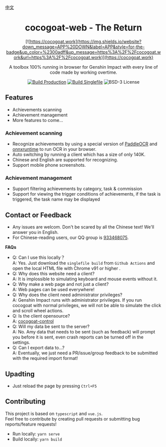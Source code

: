 [中文](README.md)
<div align="center">

# cocogoat-web - The Return
[![https://cocogoat.work](https://img.shields.io/website?down_message=APP%20DOWN&label=APP&style=for-the-badge&up_color=%2300adff&up_message=https%3A%2F%2Fcocogoat.work&url=https%3A%2F%2Fcocogoat.work)](https://cocogoat.work)

A toolbox 100% running in browser for Genshin Impact with every line of code made by working overtime.

[![Build Production](https://img.shields.io/github/workflow/status/YuehaiTeam/cocogoat/Build%20Production?style=for-the-badge)](https://github.com/YuehaiTeam/cocogoat-web/actions/workflows/build-production.yml)
[![Build Singlefile](https://img.shields.io/github/workflow/status/YuehaiTeam/cocogoat/Build%20SingleFile?label=SINGLEFILE&style=for-the-badge)](https://github.com/YuehaiTeam/cocogoat-web/actions/workflows/build-production.yml)
![BSD-3 License](https://img.shields.io/github/license/YuehaiTeam/cocogoat?style=for-the-badge)

</div>

## Features
 - Achievements scanning
 - Achievement management
 - More features to come...

### Achievement scanning
 - Recognize achievements by using a special version of [PaddleOCR](https://github.com/PaddlePaddle/PaddleOCR) and [onnxruntime](https://onnx.ai) to run OCR in your browser.
 - Auto switching by running a client which has a size of only 140K.
 - Chinese and English are supported for recognizing.
 - Support mobile phone screenshots.

### Achievement management
- Support filtering achievements by category, task & commission
- Support for viewing the trigger conditions of achievements, if the task is triggered, the task name may be displayed

## Contact or Feedback
 - Any issues are welcom. Don't be scared by all the Chinese text! We'll answer you in English.
 - For Chinese-reading users, our QQ group is [933468075](https://jq.qq.com/?_wv=1027&k=Pl2MFHcA).

**FAQs**
 - Q: Can I use this locally？  
   A: Yes. Just download the `singlefile build` from `Github Actions` and open the local HTML file with Chrome v91 or higher .
 - Q: Why does this website need a client?  
   A: It is implossible to simulating keyboard and mouse events without it.
 - Q: Why make a web page and not just a client?  
   A: Web pages can be used everywhere!
 - Q: Why does the client need administrator privileges?  
   A: Genshin Impact runs with administrator privileges. If you run cocogoat with normal privileges, we will not be able to simulate the click and scroll wheel actions.
 - Q: Is the client opensource?  
   A: [cocogoat-control](https://github.com/YuehaiTeam/cocogoat-control)
 - Q: Will my data be sent to the server?  
   A: No. Amy data that needs to be sent (such as feedback) will prompt you before it is sent, even crash reports can be turned off in the settings.
 - Q: Can I export data to...?  
   A: Eventually, we just need a PR/issue/group feedback to be submitted with the required import format!

## Upadting
 - Just reload the page by pressing `Ctrl+F5`

## Contributing
This project is based on `typescript` and `vue.js`.  
Feel free to contribute by creating pull requests or submitting bug reports/feature requests!

 - Run locally: `yarn serve`
 - Build locally: `yarn build`
